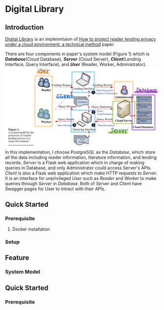 # Digital Library

## Introduction
[Digital Library](https://github.com/nightmare224/digital-library) is an implemntaion of [How to protect reader lending privacy under a cloud environment: a technical method](https://www.emerald.com/insight/content/doi/10.1108/LHT-07-2020-0178/full/html) paper. 

There are four components in paper's system model (Figure 1) which is _**Database**_(Cloud Database), _**Server**_ (Cloud Server), _**Client**_(Lending Interface, Query Interface), and _**User**_ (Reader, Worker, Administrator). 
<img src="https://github.com/nightmare224/digital-library/blob/master/docs/images/system-model.png" alt="system-model"/>
In this implementation, I choose PostgreSQL as the _Database_, which store all the data including reader information, literature information, and lending records. _Server_ is a Flask web application which in charge of making queries in Database, and only Administrator could access Server's APIs. _Client_ is also a Flask web application which make HTTP requests to _Server_. It is an interface for unprivileged _User_ such as _Reader_ and _Worker_ to make queries through _Server_ in _Database_. Both of _Server_ and _Client_ have Swagger pages for User to intract with their APIs.

## Quick Started
### Prerequisite
1. Docker installation

### Setup



## Feature
### System Model



## Quick Started
### Prerequisite

